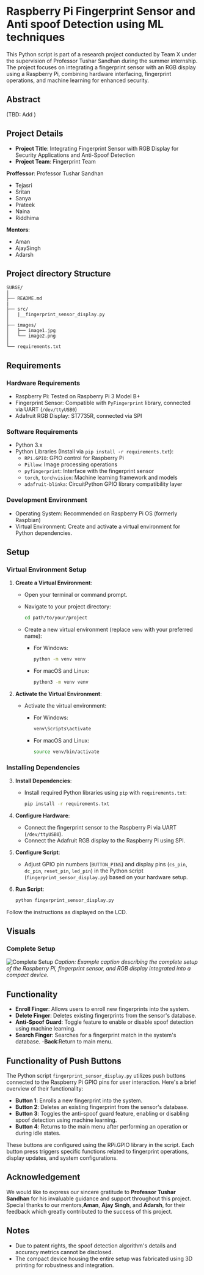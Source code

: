 
# Raspberry Pi Fingerprint Sensor and Anti spoof Detection using ML techniques

This Python script is part of a research project conducted by Team X under the supervision of Professor Tushar Sandhan during the summer internship. The project focuses on integrating a fingerprint sensor with an RGB display using a Raspberry Pi, combining hardware interfacing, fingerprint operations, and machine learning for enhanced security.

## Abstract

(TBD: Add )

## Project Details

- **Project Title**: Integrating Fingerprint Sensor with RGB Display for Security Applications and Anti-Spoof Detection
- **Project Team**: Fingerprint Team

 **Proffessor**: Professor Tushar Sandhan
  - Tejasri
  - Sritan
  - Sanya
  - Prateek
  - Naina
  - Riddhima

 **Mentors**:
 - Aman
 - AjaySingh
 - Adarsh

## Project directory Structure
```
SURGE/
│
├── README.md
|
├── src/
│   |__fingerprint_sensor_display.py
│   
├── images/
│   ├── image1.jpg
│   └── image2.png
│
└── requirements.txt
```


## Requirements

### Hardware Requirements

- Raspberry Pi: Tested on Raspberry Pi 3 Model B+
- Fingerprint Sensor: Compatible with `PyFingerprint` library, connected via UART (`/dev/ttyUSB0`)
- Adafruit RGB Display: ST7735R, connected via SPI

### Software Requirements

- Python 3.x
- Python Libraries (Install via `pip install -r requirements.txt`):
  - `RPi.GPIO`: GPIO control for Raspberry Pi
  - `Pillow`: Image processing operations
  - `pyfingerprint`: Interface with the fingerprint sensor
  - `torch`, `torchvision`: Machine learning framework and models
  - `adafruit-blinka`: CircuitPython GPIO library compatibility layer

### Development Environment

- Operating System: Recommended on Raspberry Pi OS (formerly Raspbian)
- Virtual Environment: Create and activate a virtual environment for Python dependencies.

## Setup

### Virtual Environment Setup

1. **Create a Virtual Environment**:

   - Open your terminal or command prompt.
   - Navigate to your project directory:

     ```bash
     cd path/to/your/project
     ```

   - Create a new virtual environment (replace `venv` with your preferred name):
     - For Windows:

       ```bash
       python -m venv venv
       ```

     - For macOS and Linux:

       ```bash
       python3 -m venv venv
       ```

2. **Activate the Virtual Environment**:

   - Activate the virtual environment:
     - For Windows:

       ```bash
       venv\Scripts\activate
       ```

     - For macOS and Linux:

       ```bash
       source venv/bin/activate
       ```

### Installing Dependencies

3. **Install Dependencies**:

   - Install required Python libraries using `pip` with `requirements.txt`:

     ```bash
     pip install -r requirements.txt
     ```

4. **Configure Hardware**:

   - Connect the fingerprint sensor to the Raspberry Pi via UART (`/dev/ttyUSB0`).
   - Connect the Adafruit RGB display to the Raspberry Pi using SPI.

5. **Configure Script**:

   - Adjust GPIO pin numbers (`BUTTON_PINS`) and display pins (`cs_pin`, `dc_pin`, `reset_pin`, `led_pin`) in the Python script (`fingerprint_sensor_display.py`) based on your hardware setup.

6. **Run Script**:
    ```bash
    python fingerprint_sensor_display.py
    ```
 Follow the instructions as displayed on the LCD.

## Visuals

### Complete Setup

![Complete Setup](images/complete_setup.jpg)
*Caption: Example caption describing the complete setup of the Raspberry Pi, fingerprint sensor, and RGB display integrated into a compact device.*

## Functionality

- **Enroll Finger**: Allows users to enroll new fingerprints into the system.
- **Delete Finger**: Deletes existing fingerprints from the sensor's database.
- **Anti-Spoof Guard**: Toggle feature to enable or disable spoof detection using machine learning.
- **Search Finger**: Searches for a fingerprint match in the system's database.
-**Back**:Return to main menu.


## Functionality of Push Buttons

The Python script `fingerprint_sensor_display.py` utilizes push buttons connected to the Raspberry Pi GPIO pins for user interaction. Here's a brief overview of their functionality:

- **Button 1**: Enrolls a new fingerprint into the system.
- **Button 2**: Deletes an existing fingerprint from the sensor's database.
- **Button 3**: Toggles the anti-spoof guard feature, enabling or disabling spoof detection using machine learning.
- **Button 4**: Returns to the main menu after performing an operation or during idle states.

These buttons are configured using the RPi.GPIO library in the script. Each button press triggers specific functions related to fingerprint operations, display updates, and system configurations.


## Acknowledgement

We would like to express our sincere gratitude to **Professor Tushar Sandhan** for his invaluable guidance and support throughout this project. Special thanks to our mentors,**Aman**, **Ajay Singh**, and **Adarsh**, for their feedback which greatly contributed to the success of this project.

## Notes

- Due to patent rights, the spoof detection algorithm's details and accuracy metrics cannot be disclosed.
- The compact device housing the entire setup was fabricated using 3D printing for robustness and integration.


